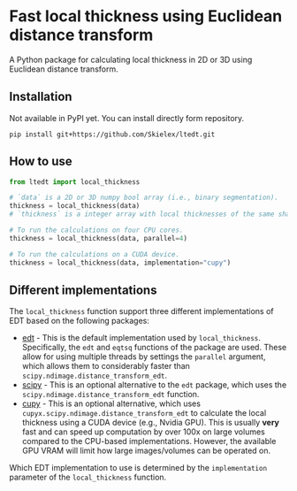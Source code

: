 # Fast local thickness using Euclidean distance transform
A Python package for calculating local thickness in 2D or 3D using Euclidean distance transform.

## Installation
Not available in PyPI yet. You can install directly form repository.
```
pip install git+https://github.com/Skielex/ltedt.git
```

## How to use
``` python
from ltedt import local_thickness

# `data` is a 2D or 3D numpy bool array (i.e., binary segmentation).
thickness = local_thickness(data)
# `thickness` is a integer array with local thicknesses of the same shape of the input.

# To run the calculations on four CPU cores.
thickness = local_thickness(data, parallel=4)

# To run the calculations on a CUDA device.
thickness = local_thickness(data, implementation="cupy")
```

## Different implementations
The `local_thickness` function support three different implementations of EDT based on the following packages:
- [edt](https://github.com/seung-lab/euclidean-distance-transform-3d/) - This is the default implementation used by `local_thickness`. Specifically, the `edt` and `eqtsq` functions of the package are used. These allow for using multiple threads by settings the `parallel` argument, which allows them to considerably faster than `scipy.ndimage.distance_transform_edt`.
- [scipy](https://docs.scipy.org/doc/scipy/reference/generated/scipy.ndimage.distance_transform_edt.html) - This is an optional alternative to the `edt` package, which uses the `scipy.ndimage.distance_transform_edt` function.
- [cupy](https://docs.cupy.dev/en/latest/reference/generated/cupyx.scipy.ndimage.distance_transform_edt.html) - This is an optional alternative, which uses `cupyx.scipy.ndimage.distance_transform_edt` to calculate the local thickness using a CUDA device (e.g., Nvidia GPU). This is usually **very** fast and can speed up computation by over 100x on large volumes compared to the CPU-based implementations. However, the available GPU VRAM will limit how large images/volumes can be operated on.

Which EDT implementation to use is determined by the `implementation` parameter of the `local_thickness` function.